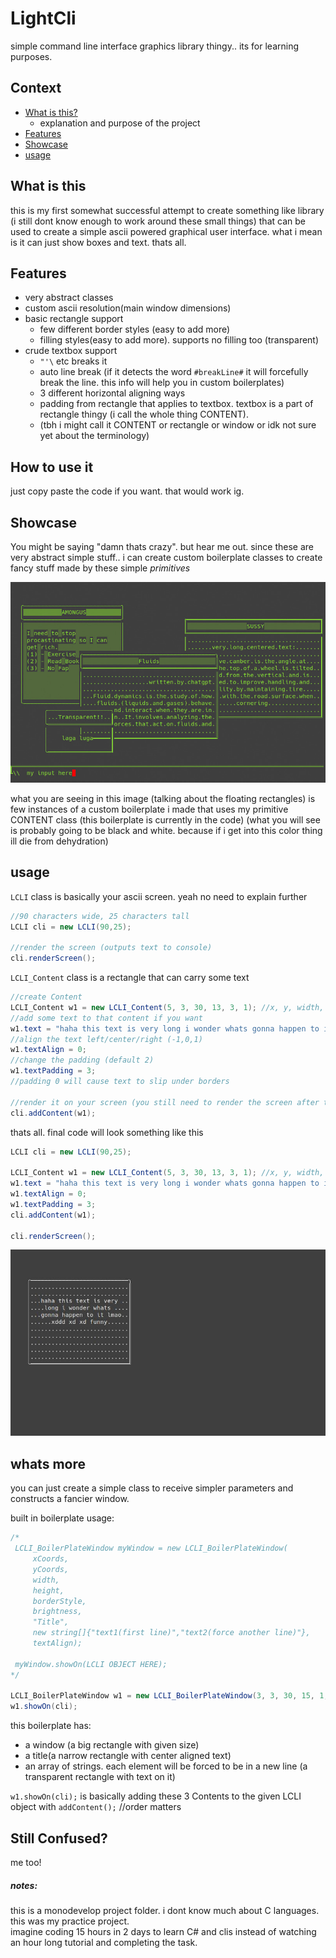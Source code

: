 # LightCli
 simple command line interface graphics library thingy.. its for learning purposes.  
 
 ## Context
  - [What is this?](#what-is-this)
    - explanation and purpose of the project
  - [Features](#features)
  - [Showcase](#showcase)
  - [usage](#usage)
 
 ## What is this
 this is my first somewhat successful attempt to create something like library (i still dont know enough to work around these small things) that can be used to create a simple ascii powered graphical user interface. what i mean is it can just show boxes and text. thats all.
 
 ## Features
 - very abstract classes
 - custom ascii resolution(main window dimensions)
 - basic rectangle support 
   - few different border styles (easy to add more)
   - filling styles(easy to add more). supports no filling too (transparent)
 - crude textbox support
   - `"'\` etc breaks it
   - auto line break (if it detects the word `#breakLine#` it will forcefully break the line. this info will help you in custom boilerplates)
   - 3 different horizontal aligning ways
   - padding from rectangle that applies to textbox. textbox is a part of rectangle thingy (i call the whole thing CONTENT).
   - (tbh i might call it CONTENT or rectangle or window or idk not sure yet about the terminology)  
## How to use it
just copy paste the code if you want. that would work ig. 

## Showcase
You might be saying "damn thats crazy". but hear me out. since these are very abstract simple stuff.. i can create custom boilerplate classes to create fancy stuff made by these simple _primitives_


![screen shot of Terminal showcasing capabilities of LightCliss lmao](LightCliss.jpg)

what you are seeing in this image (talking about the floating rectangles) is few instances of a custom boilerplate i made that uses my primitive CONTENT class (this boilerplate is currently in the code)
(what you will see is probably going to be black and white. because if i get into this color thing ill die from dehydration)

## usage
`LCLI` class is basically your ascii screen. yeah no need to explain further  
```C#
//90 characters wide, 25 characters tall
LCLI cli = new LCLI(90,25);

//render the screen (outputs text to console)
cli.renderScreen();
```

`LCLI_Content` class is a rectangle that can carry some text  
```C#
//create Content
LCLI_Content w1 = new LCLI_Content(5, 3, 30, 13, 3, 1); //x, y, width, height, borderStyle, brightnessStyle
//add some text to that content if you want
w1.text = "haha this text is very long i wonder whats gonna happen to it lmaoo xddd xd xd funny";
//align the text left/center/right (-1,0,1)
w1.textAlign = 0;
//change the padding (default 2)
w1.textPadding = 3;
//padding 0 will cause text to slip under borders

//render it on your screen (you still need to render the screen after this)
cli.addContent(w1);
```
thats all. final code will look something like this
```C#
LCLI cli = new LCLI(90,25);

LCLI_Content w1 = new LCLI_Content(5, 3, 30, 13, 3, 1); //x, y, width, height, borderStyle, brightnessStyle
w1.text = "haha this text is very long i wonder whats gonna happen to it lmaoo xddd xd xd funny";
w1.textAlign = 0;
w1.textPadding = 3;
cli.addContent(w1);

cli.renderScreen();
```

![LightCli created a simple rectangle and text in it](LightClissbabysteps.jpg)

## whats more
you can just create a simple class to receive simpler parameters and constructs a fancier window.

built in boilerplate usage:  
```C#
/*                
 LCLI_BoilerPlateWindow myWindow = new LCLI_BoilerPlateWindow(
     xCoords, 
     yCoords, 
     width, 
     height, 
     borderStyle, 
     brightness, 
     "Title", 
     new string[]{"text1(first line)","text2(force another line)"},
     textAlign);

 myWindow.showOn(LCLI OBJECT HERE);
*/

LCLI_BoilerPlateWindow w1 = new LCLI_BoilerPlateWindow(3, 3, 30, 15, 1, 2, "COOL", new string[] { "I need to stop procastinating", "(1) - Exercise", "(2) - Read Books", "(3) - No Fap" }, -1);
w1.showOn(cli);
```
this boilerplate has:  
 - a window (a big rectangle with given size)
 - a title(a narrow rectangle with center aligned text)
 - an array of strings. each element will be forced to be in a new line (a transparent rectangle with text on it)

`w1.showOn(cli);` is basically adding these 3 Contents to the given LCLI object with `addContent();` //order matters



## Still Confused?
me too!

 
 ##### notes: 
 this is a monodevelop project folder. i dont know much about C languages. this was my practice project.  
 imagine coding 15 hours in 2 days to learn C# and clis instead of watching an hour long tutorial and completing the task. 
